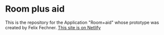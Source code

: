 # Room plus aid
 This is the repository for the Application "Room+aid" whose prototype was created by Felix Fechner.
[This site is on Netlify](https://room-plus-aid.netlify.app/)